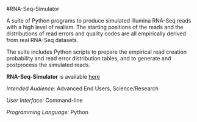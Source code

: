 #RNA-Seq-Simulator

A suite of Python programs to produce simulated Illumina RNA-Seq reads with a high level of realism. The starting positions of the reads and the distributions of read errors and quality codes are all empirically derived from real RNA-Seq datasets.

The suite includes Python scripts to prepare the empirical read creation probability and read error distribution tables, and to generate and postprocess the simulated reads.



**RNA-Seq-Simulator** is available [here](http://sourceforge.net/projects/rnaseqsimulator/)



*Intended Audience:* Advanced End Users, Science/Research

*User Interface:* Command-line

*Programming Language:* Python

